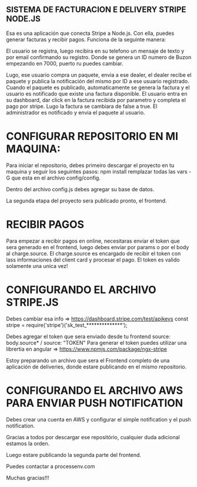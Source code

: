 ## SISTEMA DE FACTURACION E DELIVERY STRIPE NODE.JS

Esa es una aplicación que conecta Stripe a Node.js.
Con ella, puedes generar facturas y recibir pagos.
Funciona de la seguinte manera:

El usuario se registra, luego recibira en su telefono un mensaje de texto y por email confirmando su registro. Donde se genera un ID numero de Buzon empezando en 7000, puerto ru puedes cambiar.

Lugo, ese usuario compra un paquete, envia a ese dealer, el dealer recibe el paquete y publica la notificación del mismo por ID a ese usuario registrado.
Cuando el paquete es publicado, automaticamente se genera la factura y el usuario es notificado que existe una factura disponible.
El usuario entra en su dashboard, dar click en la factura recibida por parametro y completa el pago por stripe.
Lugo la factura se cambiara de false a true. El administrador es notificado y envia el paquete al usuario.


# CONFIGURAR REPOSITORIO EN MI MAQUINA:

Para iniciar el repositorio, debes primeiro descargar el proyecto en tu maquina y seguir los seguintes pasos:
npm install
remplazar todas las vars -G que esta en el archivo config/config.

Dentro del archivo config.js debes agregar su base de datos.

La segunda etapa del proyecto sera publicado pronto, el frontend.

# RECIBIR PAGOS

Para empezar a recibir pagos en online, necesitaras enviar el token que sera generado en el frontend, luego debes enviar por params o por el body al charge.source.
El charge.source es encargado de recibir el token con lass informaciones del client card y procesar el pago.
El token es valido solamente una unica vez!

# CONFIGURANDO EL ARCHIVO STRIPE.JS

Debes cambiar esa info => https://dashboard.stripe.com/test/apikeys
const stripe = require('stripe')('sk_test_**************');

Debes agregar el token que sera enviado desde tu frontend
source: body.source* / source: "TOKEN"
Para generar el token puedes utilizar una librertia en angular => https://www.npmjs.com/package/ngx-stripe

Estoy preparando un archivo que sera el Frontend completo de una aplicación de deliveries, donde estare publicando en el mismo repositorio.

# CONFIGURANDO EL ARCHIVO AWS PARA ENVIAR PUSH NOTIFICATION

Debes crear una cuenta en AWS y configurar el simple notification y el push notification.


Gracias a todos por descargar ese repositório, cualquier duda adicional estamos la orden.

Luego estare publicando la segunda parte del frontend.

Puedes contactar a processenv.com 

Muchas gracias!!!



